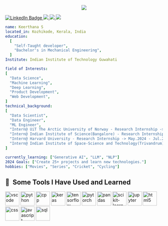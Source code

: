 <p align="center">
  <img src="https://capsule-render.vercel.app/api?type=wave&color=auto&height=300&section=header&text=Hey%20Everyone!&fontSize=90" />
</p>

<div id="badges">
  <a href="https://www.linkedin.com/in/keerthana-subramanian-1061b1228/">
    <img src="https://img.shields.io/badge/LinkedIn-blue?style=for-the-badge&logo=linkedin&logoColor=white" alt="LinkedIn Badge"/>
  </a>
  <a href="https://www.instagram.com/keerthanasubramanian2004/">
    <img src="https://img.shields.io/badge/Instagram-E4405F?style=for-the-badge&logo=instagram&logoColor=white"/>
  </a>
  <a href="https://github.com/KeerthanaS04">
    <img src="https://img.shields.io/badge/GitHub-100000?style=for-the-badge&logo=github&logoColor=white"/>
  </a>
  <a href="https://www.kaggle.com/keerthanas57">
    <img src="https://img.shields.io/badge/Kaggle-20BEFF?style=for-the-badge&logo=Kaggle&logoColor=white"/>
  </a>
</div>

```yaml
name: Keerthana S
located_in: Kozhikode, Kerala, India
education:
  [
    "Self-Taught developer",
    "Bachelor's in Mechanical Engineering",
  ]
Institute: Indian Institute of Technology Guwahati

field of Interests:
[
  "Data Science",
  "Machine Learning",
  "Deep Learning",
  "Product Development",
  "Web Development",
]
technical_background:
[
  "Data Scientist",
  "Data Engineer",
  "ML Engineer",
  "Intern@ UiT The Arctic University of Norway - Research Internship -> Apr.2024 - Present",
  "Intern@ Indian Institute of Science(Bangalore) - Research Internship -> Dec.2023 - Aug.2024",
  "Intern@ Harvard University - Research Internship -> May.2024 - Jul.2024",
  "Intern@ Indian Institute of Space-Science and Technology(Trivandrum) - Research Internship -> May.2023 - Jul.2023",
]

currently_learning: ["Generative AI", "LLM", "NLP"]
2024 Goals: ["Create 25+ projects and learn new technologies."]
hobbies: ["Movies", "Series", "Cricket", "Cycling"]
```

<h2> 🚀 &nbsp;Some Tools I Have Used and Learned</h2>
<p align="left">
<img src="https://cdn.jsdelivr.net/gh/devicons/devicon/icons/vscode/vscode-original.svg" alt="vscode" width="45" height="45"/>
<img src="https://cdn.jsdelivr.net/gh/devicons/devicon@latest/icons/python/python-original.svg" alt="python" width="45" height="45"/>
<img src="https://cdn.jsdelivr.net/gh/devicons/devicon@latest/icons/cplusplus/cplusplus-original.svg" alt="cpp" width="45" height="45"/>
<img src="https://cdn.jsdelivr.net/gh/devicons/devicon@latest/icons/keras/keras-original.svg" alt="keras" width="45" height="45" />
<img src="https://cdn.jsdelivr.net/gh/devicons/devicon@latest/icons/tensorflow/tensorflow-original.svg" alt="tensorflow" width="45" height="45"/>
<img src="https://cdn.jsdelivr.net/gh/devicons/devicon@latest/icons/pytorch/pytorch-original.svg" alt="pytorch" width="45" height="45"/>
<img src="https://cdn.jsdelivr.net/gh/devicons/devicon@latest/icons/pandas/pandas-original.svg" alt="pandas" width="45" height="45"/>
<img src="https://cdn.jsdelivr.net/gh/devicons/devicon@latest/icons/scikitlearn/scikitlearn-original.svg" alt="scikit-learn" width="45" height="45" />
<img src="https://cdn.jsdelivr.net/gh/devicons/devicon@latest/icons/jupyter/jupyter-original.svg" alt="jupyter" width="45" height="45"/>
<img src="https://cdn.jsdelivr.net/gh/devicons/devicon@latest/icons/html5/html5-original.svg" alt="html5" width="45" height="45"/>
<img src="https://cdn.jsdelivr.net/gh/devicons/devicon@latest/icons/css3/css3-original.svg" alt="css" width="45" height="45"/>
<img src="https://cdn.jsdelivr.net/gh/devicons/devicon@latest/icons/javascript/javascript-original.svg" alt="javascript" width="45" height="45" />
<img src="https://cdn.jsdelivr.net/gh/devicons/devicon@latest/icons/azuresqldatabase/azuresqldatabase-original.svg" alt="sql" width="45" height="45"/>
</p>



